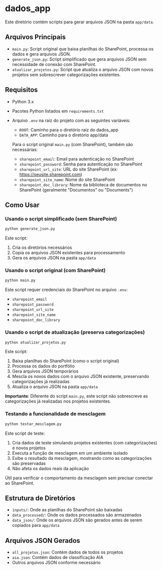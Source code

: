 # dados_app

Este diretório contém scripts para gerar arquivos JSON na pasta `app/data`.

## Arquivos Principais

- `main.py`: Script original que baixa planilhas do SharePoint, processa os dados e gera arquivos JSON.
- `generate_json.py`: Script simplificado que gera arquivos JSON sem necessidade de conexão com SharePoint.
- `atualizar_projetos.py`: Script que atualiza o arquivo JSON com novos projetos sem sobrescrever categorizações existentes.

## Requisitos

- Python 3.x
- Pacotes Python listados em `requirements.txt`
- Arquivo `.env` na raiz do projeto com as seguintes variáveis:
  - `ROOT`: Caminho para o diretório raiz do dados_app
  - `DATA_APP`: Caminho para o diretório app/data
  
  Para o script original `main.py` (com SharePoint), também são necessárias:
  - `sharepoint_email`: Email para autenticação no SharePoint
  - `sharepoint_password`: Senha para autenticação no SharePoint
  - `sharepoint_url_site`: URL do site SharePoint (ex: https://seusite.sharepoint.com)
  - `sharepoint_site_name`: Nome do site SharePoint
  - `sharepoint_doc_library`: Nome da biblioteca de documentos no SharePoint (geralmente "Documentos" ou "Documents")

## Como Usar

### Usando o script simplificado (sem SharePoint)

```bash
python generate_json.py
```

Este script:
1. Cria os diretórios necessários
2. Copia os arquivos JSON existentes para processamento
3. Gera os arquivos JSON na pasta `app/data`

### Usando o script original (com SharePoint)

```bash
python main.py
```

Este script requer credenciais do SharePoint no arquivo `.env`:
- `sharepoint_email`
- `sharepoint_password`
- `sharepoint_url_site`
- `sharepoint_site_name`
- `sharepoint_doc_library`

### Usando o script de atualização (preserva categorizações)

```bash
python atualizar_projetos.py
```

Este script:
1. Baixa planilhas do SharePoint (como o script original)
2. Processa os dados do portfólio
3. Gera arquivos JSON temporários
4. Mescla os novos dados com o arquivo JSON existente, preservando categorizações já realizadas
5. Atualiza o arquivo JSON na pasta `app/data`

**Importante**: Diferente do script `main.py`, este script não sobrescreve as categorizações já realizadas nos projetos existentes.

### Testando a funcionalidade de mesclagem

```bash
python testar_mesclagem.py
```

Este script de teste:
1. Cria dados de teste simulando projetos existentes (com categorizações) e novos projetos
2. Executa a função de mesclagem em um ambiente isolado
3. Exibe o resultado da mesclagem, mostrando como as categorizações são preservadas
4. Não afeta os dados reais da aplicação

Útil para verificar o comportamento da mesclagem sem precisar conectar ao SharePoint.

## Estrutura de Diretórios

- `inputs/`: Onde as planilhas do SharePoint são baixadas
- `data_processed/`: Onde os dados processados são armazenados
- `data_json/`: Onde os arquivos JSON são gerados antes de serem copiados para `app/data`

## Arquivos JSON Gerados

- `all_projetos.json`: Contém dados de todos os projetos
- `aia.json`: Contém dados de classificação AIA
- Outros arquivos JSON conforme necessário
